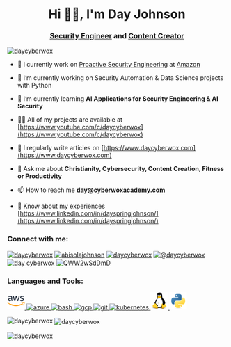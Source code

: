 <h1 align="center">Hi 👋🏽, I'm Day Johnson</h1>
<h3 align="center"><a href="https://www.linkedin.com/in/dayspringjohnson/">Security Engineer</a> and <a href="https://www.youtube.com/c/daycyberwox"> Content Creator</a></h3>

<p align="left"> <a href="https://twitter.com/daycyberwox" target="blank"><img src="https://img.shields.io/twitter/follow/daycyberwox?logo=twitter&style=for-the-badge" alt="daycyberwox" /></a> </p>

- 🤺 I currently work on [Proactive Security Engineering](https://www.amazon.com/gp/help/customer/display.html?nodeId=GLXNK37D6R3WGXKW) at [Amazon](https://www.amazon.com/)

- 🔭 I’m currently working on Security Automation & Data Science projects with Python

- 🐍 I’m currently learning **AI Applications for Security Engineering & AI Security**

- 👨‍💻 All of my projects are available at [https://www.youtube.com/c/daycyberwox](https://www.youtube.com/c/daycyberwox)

- 📝 I regularly write articles on [https://www.daycyberwox.com](https://www.daycyberwox.com)

- 💬 Ask me about **Christianity, Cybersecurity, Content Creation, Fitness or Productivity**

- 📫 How to reach me **day@cyberwoxacademy.com**

- 📄 Know about my experiences [https://www.linkedin.com/in/dayspringjohnson/](https://www.linkedin.com/in/dayspringjohnson/)

<h3 align="left">Connect with me:</h3>
<p align="left">
<a href="https://twitter.com/daycyberwox" target="blank"><img align="center" src="https://raw.githubusercontent.com/rahuldkjain/github-profile-readme-generator/master/src/images/icons/Social/twitter.svg" alt="daycyberwox" height="30" width="40" /></a>
<a href="https://linkedin.com/in/abisolajohnson" target="blank"><img align="center" src="https://raw.githubusercontent.com/rahuldkjain/github-profile-readme-generator/master/src/images/icons/Social/linked-in-alt.svg" alt="abisolajohnson" height="30" width="40" /></a>
<a href="https://instagram.com/daycyberwox" target="blank"><img align="center" src="https://raw.githubusercontent.com/rahuldkjain/github-profile-readme-generator/master/src/images/icons/Social/instagram.svg" alt="daycyberwox" height="30" width="40" /></a>
<a href="https://hashnode.com/@daycyberwox" target="blank"><img align="center" src="https://raw.githubusercontent.com/rahuldkjain/github-profile-readme-generator/master/src/images/icons/Social/hashnode.svg" alt="@daycyberwox" height="30" width="40" /></a>
<a href="https://www.youtube.com/c/day cyberwox" target="blank"><img align="center" src="https://raw.githubusercontent.com/rahuldkjain/github-profile-readme-generator/master/src/images/icons/Social/youtube.svg" alt="day cyberwox" height="30" width="40" /></a>
<a href="https://discord.gg/QWW2wSdDmD" target="blank"><img align="center" src="https://raw.githubusercontent.com/rahuldkjain/github-profile-readme-generator/master/src/images/icons/Social/discord.svg" alt="QWW2wSdDmD" height="30" width="40" /></a>
</p>

<h3 align="left">Languages and Tools:</h3>
<p align="left"> <a href="https://aws.amazon.com" target="_blank" rel="noreferrer"> <img src="https://raw.githubusercontent.com/devicons/devicon/master/icons/amazonwebservices/amazonwebservices-original-wordmark.svg" alt="aws" width="40" height="40"/> </a> <a href="https://azure.microsoft.com/en-in/" target="_blank" rel="noreferrer"> <img src="https://www.vectorlogo.zone/logos/microsoft_azure/microsoft_azure-icon.svg" alt="azure" width="40" height="40"/> </a> <a href="https://www.gnu.org/software/bash/" target="_blank" rel="noreferrer"> <img src="https://www.vectorlogo.zone/logos/gnu_bash/gnu_bash-icon.svg" alt="bash" width="40" height="40"/> </a> <a href="https://cloud.google.com" target="_blank" rel="noreferrer"> <img src="https://www.vectorlogo.zone/logos/google_cloud/google_cloud-icon.svg" alt="gcp" width="40" height="40"/> </a> <a href="https://git-scm.com/" target="_blank" rel="noreferrer"> <img src="https://www.vectorlogo.zone/logos/git-scm/git-scm-icon.svg" alt="git" width="40" height="40"/> </a> <a href="https://kubernetes.io" target="_blank" rel="noreferrer"> <img src="https://www.vectorlogo.zone/logos/kubernetes/kubernetes-icon.svg" alt="kubernetes" width="40" height="40"/> </a> <a href="https://www.linux.org/" target="_blank" rel="noreferrer"> <img src="https://raw.githubusercontent.com/devicons/devicon/master/icons/linux/linux-original.svg" alt="linux" width="40" height="40"/> </a> <a href="https://www.python.org" target="_blank" rel="noreferrer"> <img src="https://raw.githubusercontent.com/devicons/devicon/master/icons/python/python-original.svg" alt="python" width="40" height="40"/> </a> </p>

<p><img align="left" src="https://github-readme-stats.vercel.app/api/top-langs?username=daycyberwox&show_icons=true&locale=en&layout=compact" alt="daycyberwox" /></p>

<p>&nbsp;<img align="center" src="https://github-readme-stats.vercel.app/api?username=daycyberwox&show_icons=true&locale=en" alt="daycyberwox" /></p>

<p><img align="center" src="https://github-readme-streak-stats.herokuapp.com/?user=daycyberwox&" alt="daycyberwox" /></p>
